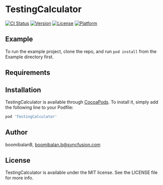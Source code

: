 # TestingCalculator

[![CI Status](https://img.shields.io/travis/boomibalanB/TestingCalculator.svg?style=flat)](https://travis-ci.org/boomibalanB/TestingCalculator)
[![Version](https://img.shields.io/cocoapods/v/TestingCalculator.svg?style=flat)](https://cocoapods.org/pods/TestingCalculator)
[![License](https://img.shields.io/cocoapods/l/TestingCalculator.svg?style=flat)](https://cocoapods.org/pods/TestingCalculator)
[![Platform](https://img.shields.io/cocoapods/p/TestingCalculator.svg?style=flat)](https://cocoapods.org/pods/TestingCalculator)

## Example

To run the example project, clone the repo, and run `pod install` from the Example directory first.

## Requirements

## Installation

TestingCalculator is available through [CocoaPods](https://cocoapods.org). To install
it, simply add the following line to your Podfile:

```ruby
pod 'TestingCalculator'
```

## Author

boomibalanB, boomibalan.b@syncfusion.com

## License

TestingCalculator is available under the MIT license. See the LICENSE file for more info.
